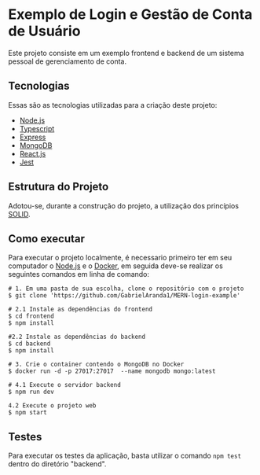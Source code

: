 # Exemplo de Login e Gestão de Conta de Usuário

Este projeto consiste em um exemplo frontend e backend de um sistema pessoal de gerenciamento de conta.

## Tecnologias

Essas são as tecnologias utilizadas para a criação deste projeto:

- [Node.js](https://nodejs.org/)
- [Typescript](https://www.typescriptlang.org/)
- [Express](https://expressjs.com/pt-br/)
- [MongoDB](https://www.mongodb.com/)
- [React.js](https://pt-br.reactjs.org/)
- [Jest](https://jestjs.io/)

## Estrutura do Projeto

Adotou-se, durante a construção do projeto, a utilização dos princípios [SOLID](https://medium.com/desenvolvendo-com-paixao/o-que-%C3%A9-solid-o-guia-completo-para-voc%C3%AA-entender-os-5-princ%C3%ADpios-da-poo-2b937b3fc530).

## Como executar

Para executar o projeto localmente, é necessario primeiro ter em seu computador o [Node.js](https://nodejs.org/) e o [Docker](https://www.docker.com/products/docker-desktop), em seguida deve-se realizar os seguintes comandos em linha de comando:

```
# 1. Em uma pasta de sua escolha, clone o repositório com o projeto
$ git clone 'https://github.com/GabrielAranda1/MERN-login-example'

# 2.1 Instale as dependências do frontend
$ cd frontend
$ npm install

#2.2 Instale as dependências do backend
$ cd backend
$ npm install

# 3. Crie o container contendo o MongoDB no Docker
$ docker run -d -p 27017:27017  --name mongodb mongo:latest

# 4.1 Execute o servidor backend
$ npm run dev

4.2 Execute o projeto web
$ npm start
```

## Testes

Para executar os testes da aplicação, basta utilizar o comando `npm test` dentro do diretório "backend".

#
